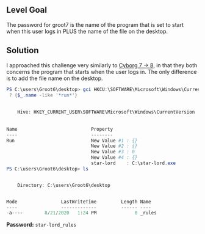 ## Level Goal
The password for groot7 is the name of the program that is set to start when this user logs in PLUS the name of the file on the desktop.

## Solution
I approached this challenge very similarly to [Cyborg 7 -> 8](https://github.com/MC2114/Cybersecurity-Challenges/blob/main/underthewire/cyborg/Cyborg%207%20-%3E%208.md), in that they both concerns the program that starts when the user logs in.
The only difference is to add the file name on the desktop.
```powershell
PS C:\users\Groot6\desktop> gci HKCU:\SOFTWARE\Microsoft\Windows\CurrentVersion\ |
 ? {$_.name -like '*run*'}
                                                                                  
                                                                                  
    Hive: HKEY_CURRENT_USER\SOFTWARE\Microsoft\Windows\CurrentVersion             
                                                                                  
                                                                                  
Name                           Property                                           
----                           --------                                           
Run                            New Value #1 : {}                                  
                               New Value #2 : {}                                  
                               New Value #3 : 0                                   
                               New Value #4 : {}                                  
                               star-lord    : C:\star-lord.exe
PS C:\users\Groot6\desktop> ls


    Directory: C:\users\Groot6\desktop


Mode                LastWriteTime         Length Name                            
----                -------------         ------ ----                            
-a----        8/21/2020   1:24 PM              0 _rules                            
```
<strong>Password:</strong> <code>star-lord_rules</code>
